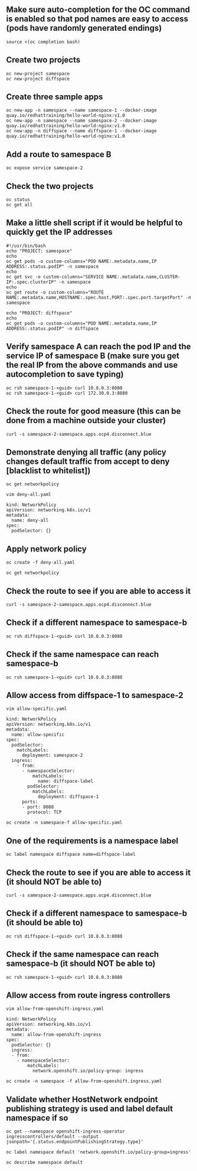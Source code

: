 ## Make sure auto-completion for the OC command is enabled so that pod names are easy to access (pods have randomly generated endings)
```
source <(oc completion bash)
```

## Create two projects
```
oc new-project samespace
oc new-project diffspace
```

## Create three sample apps
```
oc new-app -n samespace --name samespace-1 --docker-image quay.io/redhattraining/hello-world-nginx:v1.0
oc new-app -n samespace --name samespace-2 --docker-image quay.io/redhattraining/hello-world-nginx:v1.0
oc new-app -n diffspace --name diffspace-1 --docker-image quay.io/redhattraining/hello-world-nginx:v1.0
```

## Add a route to samespace B
```
oc expose service samespace-2
```

## Check the two projects
```
oc status
oc get all
```

## Make a little shell script if it would be helpful to quickly get the IP addresses 
```
#!/usr/bin/bash
echo "PROJECT: samespace"
echo
oc get pods -o custom-columns="POD NAME:.metadata.name,IP ADDRESS:.status.podIP" -n samespace
echo
oc get svc -o custom-columns="SERVICE NAME:.metadata.name,CLUSTER-IP:.spec.clusterIP" -n samespace
echo
oc get route -o custom-columns="ROUTE NAME:.metadata.name,HOSTNAME:.spec.host,PORT:.spec.port.targetPort" -n samespace

echo "PROJECT: diffspace"
echo
oc get pods -o custom-columns="POD NAME:.metadata.name,IP ADDRESS:.status.podIP" -n diffspace
```

## Verify samespace A can reach the pod IP and the service IP of samespace B (make sure you get the real IP from the above commands and use autocompletion to save typing)
```
oc rsh samespace-1-<guid> curl 10.8.0.3:8080
oc rsh samespace-1-<guid> curl 172.30.0.3:8080
```

## Check the route for good measure (this can be done from a machine outside your cluster)
```
curl -s samespace-2-samespace.apps.ocp4.disconnect.blue
```

## Demonstrate denying all traffic (any policy changes default traffic from accept to deny [blacklist to whitelist])
```
oc get networkpolicy
```
```
vim deny-all.yaml
```
```
kind: NetworkPolicy
apiVersion: networking.k8s.io/v1
metadata:
  name: deny-all
spec:
  podSelector: {}
```

## Apply network policy
```
oc create -f deny-all.yaml
```
```
oc get networkpolicy
```

## Check the route to see if you are able to access it
```
curl -s samespace-2-samespace.apps.ocp4.disconnect.blue
```

## Check if a different namespace to samespace-b 
```
oc rsh diffspace-1-<guid> curl 10.8.0.3:8080
```

## Check if the same namespace can reach samespace-b
```
oc rsh samespace-1-<guid> curl 10.8.0.3:8080
```

## Allow access from diffspace-1 to samespace-2
```
vim allow-specific.yaml
```
```
kind: NetworkPolicy
apiVersion: networking.k8s.io/v1
metadata:
  name: allow-specific
spec:
  podSelector:
    matchLabels:
      deployment: samespace-2
  ingress:
    - from:
      - namespaceSelector:
          matchLabels:
            name: diffspace-label
        podSelector:
          matchLabels:
            deployment: diffspace-1
      ports:
      - port: 8080
        protocol: TCP
```
```
oc create -n samespace-f allow-specific.yaml
```
## One of the requirements is a namespace label
```
oc label namespace diffspace name=diffspace-label
```
## Check the route to see if you are able to access it (it should NOT be able to)
```
curl -s samespace-2-samespace.apps.ocp4.disconnect.blue
```

## Check if a different namespace to samespace-b (it should be able to)
```
oc rsh diffspace-1-<guid> curl 10.8.0.3:8080
```

## Check if the same namespace can reach samespace-b (it should NOT be able to)
```
oc rsh samespace-1-<guid> curl 10.8.0.3:8080
```
## Allow access from route ingress controllers
```
vim allow-from-openshift-ingress.yaml
```
```
kind: NetworkPolicy
apiVersion: networking.k8s.io/v1
metadata:
  name: allow-from-openshift-ingress
spec:
  podSelector: {}
  ingress:
  - from:
    - namespaceSelector:
        matchLabels:
          network.openshift.io/policy-group: ingress
```
```
oc create -n samespace -f allow-from-openshift.ingress.yaml
```

## Validate whether HostNetwork endpoint publishing strategy is used and label default namespace if so
```
oc get --namespace openshift-ingress-operator ingresscontrollers/default --output jsonpath='{.status.endpointPublishingStrategy.type}'
```
```
oc label namespace default 'network.openshift.io/policy-group=ingress'
```
```
oc describe namespace default
```
